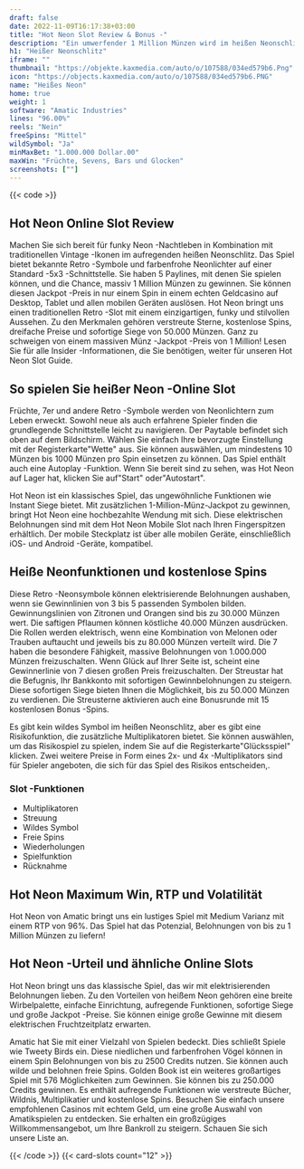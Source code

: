```yaml
---
draft: false
date: 2022-11-09T16:17:38+03:00
title: "Hot Neon Slot Review & Bonus -"
description: "Ein umwerfender 1 Million Münzen wird im heißen Neonschlitz von Amatic angeboten! Unsere Bewertung zeigt, wie Sie groß gewinnen können! Beinhaltet RTP, Funktionen, Bonus und mehr!"
h1: "Heißer Neonschlitz"
iframe: ""
thumbnail: "https://objekte.kaxmedia.com/auto/o/107588/034ed579b6.Png"
icon: "https://objects.kaxmedia.com/auto/o/107588/034ed579b6.PNG"
name: "Heißes Neon"
home: true
weight: 1
software: "Amatic Industries"
lines: "96.00%"
reels: "Nein"
freeSpins: "Mittel"
wildSymbol: "Ja"
minMaxBet: "1.000.000 Dollar.00"
maxWin: "Früchte, Sevens, Bars und Glocken"
screenshots: [""]
---
```


{{< code >}}<h2>Hot Neon Online Slot Review</h2><p>Machen Sie sich bereit für funky Neon -Nachtleben in Kombination mit traditionellen Vintage -Ikonen im aufregenden heißen Neonschlitz. Das Spiel bietet bekannte Retro -Symbole und farbenfrohe Neonlichter auf einer Standard -5x3 -Schnittstelle. Sie haben 5 Paylines, mit denen Sie spielen können, und die Chance, massiv 1 Million Münzen zu gewinnen. Sie können diesen Jackpot -Preis in nur einem Spin in einem echten Geldcasino auf Desktop, Tablet und allen mobilen Geräten auslösen. Hot Neon bringt uns einen traditionellen Retro -Slot mit einem einzigartigen, funky und stilvollen Aussehen. Zu den Merkmalen gehören verstreute Sterne, kostenlose Spins, dreifache Preise und sofortige Siege von 50.000 Münzen. Ganz zu schweigen von einem massiven Münz -Jackpot -Preis von 1 Million! Lesen Sie für alle Insider -Informationen, die Sie benötigen, weiter für unseren Hot Neon Slot Guide.</p><h2>So spielen Sie heißer Neon -Online Slot</h2><p>Früchte, 7er und andere Retro -Symbole werden von Neonlichtern zum Leben erweckt. Sowohl neue als auch erfahrene Spieler finden die grundlegende Schnittstelle leicht zu navigieren. Der Paytable befindet sich oben auf dem Bildschirm. Wählen Sie einfach Ihre bevorzugte Einstellung mit der Registerkarte"Wette" aus. Sie können auswählen, um mindestens 10 Münzen bis 1000 Münzen pro Spin einsetzen zu können. Das Spiel enthält auch eine Autoplay -Funktion. Wenn Sie bereit sind zu sehen, was Hot Neon auf Lager hat, klicken Sie auf"Start" oder"Autostart".</p><p>Hot Neon ist ein klassisches Spiel, das ungewöhnliche Funktionen wie Instant Siege bietet. Mit zusätzlichen 1-Million-Münz-Jackpot zu gewinnen, bringt Hot Neon eine hochbezahlte Wendung mit sich. Diese elektrischen Belohnungen sind mit dem Hot Neon Mobile Slot nach Ihren Fingerspitzen erhältlich. Der mobile Steckplatz ist über alle mobilen Geräte, einschließlich iOS- und Android -Geräte, kompatibel.</p><h2>Heiße Neonfunktionen und kostenlose Spins</h2><p>Diese Retro -Neonsymbole können elektrisierende Belohnungen aushaben, wenn sie Gewinnlinien von 3 bis 5 passenden Symbolen bilden. Gewinnungslinien von Zitronen und Orangen sind bis zu 30.000 Münzen wert. Die saftigen Pflaumen können köstliche 40.000 Münzen ausdrücken. Die Rollen werden elektrisch, wenn eine Kombination von Melonen oder Trauben auftaucht und jeweils bis zu 80.000 Münzen verteilt wird. Die 7 haben die besondere Fähigkeit, massive Belohnungen von 1.000.000 Münzen freizuschalten. Wenn Glück auf Ihrer Seite ist, scheint eine Gewinnerlinie von 7 diesen großen Preis freizuschalten. Der Streustar hat die Befugnis, Ihr Bankkonto mit sofortigen Gewinnbelohnungen zu steigern. Diese sofortigen Siege bieten Ihnen die Möglichkeit, bis zu 50.000 Münzen zu verdienen. Die Streusterne aktivieren auch eine Bonusrunde mit 15 kostenlosen Bonus -Spins.</p><p>Es gibt kein wildes Symbol im heißen Neonschlitz, aber es gibt eine Risikofunktion, die zusätzliche Multiplikatoren bietet. Sie können auswählen, um das Risikospiel zu spielen, indem Sie auf die Registerkarte"Glücksspiel" klicken. Zwei weitere Preise in Form eines 2x- und 4x -Multiplikators sind für Spieler angeboten, die sich für das Spiel des Risikos entscheiden,.</p><h3>
Slot -Funktionen</h3><ul>
<li></span>
Multiplikatoren</li>
<li></span>
Streuung</li>
<li></span>
Wildes Symbol</li>
<li></span>
Freie Spins</li>
<li></span>
Wiederholungen</li>
<li></span>
Spielfunktion</li>
<li></span>
Rücknahme</li></ul><h2>Hot Neon Maximum Win, RTP und Volatilität</h2><p>Hot Neon von Amatic bringt uns ein lustiges Spiel mit Medium Varianz mit einem RTP von 96%. Das Spiel hat das Potenzial, Belohnungen von bis zu 1 Million Münzen zu liefern!</p><h2>Hot Neon -Urteil und ähnliche Online Slots</h2><p>Hot Neon bringt uns das klassische Spiel, das wir mit elektrisierenden Belohnungen lieben. Zu den Vorteilen von heißem Neon gehören eine breite Wirbelpalette, einfache Einrichtung, aufregende Funktionen, sofortige Siege und große Jackpot -Preise. Sie können einige große Gewinne mit diesem elektrischen Fruchtzeitplatz erwarten.</p><p>Amatic hat Sie mit einer Vielzahl von Spielen bedeckt. Dies schließt Spiele wie Tweety Birds ein. Diese niedlichen und farbenfrohen Vögel können in einem Spin Belohnungen von bis zu 2500 Credits nutzen. Sie können auch wilde und belohnen freie Spins. Golden Book ist ein weiteres großartiges Spiel mit 576 Möglichkeiten zum Gewinnen. Sie können bis zu 250.000 Credits gewinnen. Es enthält aufregende Funktionen wie verstreute Bücher, Wildnis, Multiplikatier und kostenlose Spins. Besuchen Sie einfach unsere empfohlenen Casinos mit echtem Geld, um eine große Auswahl von Amatikspielen zu entdecken. Sie erhalten ein großzügiges Willkommensangebot, um Ihre Bankroll zu steigern. Schauen Sie sich unsere Liste an.</p>{{< /code >}}
 {{< card-slots count="12" >}}